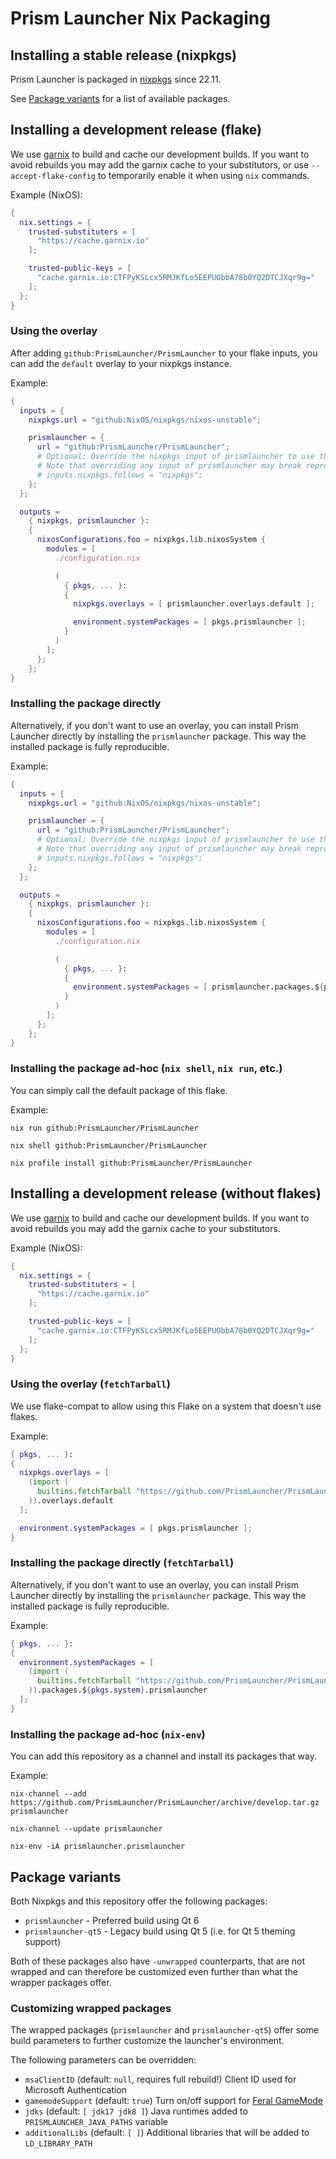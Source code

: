 # Prism Launcher Nix Packaging

## Installing a stable release (nixpkgs)

Prism Launcher is packaged in [nixpkgs](https://github.com/NixOS/nixpkgs/) since 22.11.

See [Package variants](#package-variants) for a list of available packages.

## Installing a development release (flake)

We use [garnix](https://garnix.io/) to build and cache our development builds.
If you want to avoid rebuilds you may add the garnix cache to your substitutors, or use `--accept-flake-config`
to temporarily enable it when using `nix` commands.

Example (NixOS):

```nix
{
  nix.settings = {
    trusted-substituters = [
      "https://cache.garnix.io"
    ];

    trusted-public-keys = [
      "cache.garnix.io:CTFPyKSLcx5RMJKfLo5EEPUObbA78b0YQ2DTCJXqr9g="
    ];
  };
}
```

### Using the overlay

After adding `github:PrismLauncher/PrismLauncher` to your flake inputs, you can add the `default` overlay to your nixpkgs instance.

Example:

```nix
{
  inputs = {
    nixpkgs.url = "github:NixOS/nixpkgs/nixos-unstable";

    prismlauncher = {
      url = "github:PrismLauncher/PrismLauncher";
      # Optional: Override the nixpkgs input of prismlauncher to use the same revision as the rest of your flake
      # Note that overriding any input of prismlauncher may break reproducibility
      # inputs.nixpkgs.follows = "nixpkgs";
    };
  };

  outputs =
    { nixpkgs, prismlauncher }:
    {
      nixosConfigurations.foo = nixpkgs.lib.nixosSystem {
        modules = [
          ./configuration.nix

          (
            { pkgs, ... }:
            {
              nixpkgs.overlays = [ prismlauncher.overlays.default ];

              environment.systemPackages = [ pkgs.prismlauncher ];
            }
          )
        ];
      };
    };
}
```

### Installing the package directly

Alternatively, if you don't want to use an overlay, you can install Prism Launcher directly by installing the `prismlauncher` package.
This way the installed package is fully reproducible.

Example:

```nix
{
  inputs = {
    nixpkgs.url = "github:NixOS/nixpkgs/nixos-unstable";

    prismlauncher = {
      url = "github:PrismLauncher/PrismLauncher";
      # Optional: Override the nixpkgs input of prismlauncher to use the same revision as the rest of your flake
      # Note that overriding any input of prismlauncher may break reproducibility
      # inputs.nixpkgs.follows = "nixpkgs";
    };
  };

  outputs =
    { nixpkgs, prismlauncher }:
    {
      nixosConfigurations.foo = nixpkgs.lib.nixosSystem {
        modules = [
          ./configuration.nix

          (
            { pkgs, ... }:
            {
              environment.systemPackages = [ prismlauncher.packages.${pkgs.system}.prismlauncher ];
            }
          )
        ];
      };
    };
}
```

### Installing the package ad-hoc (`nix shell`, `nix run`, etc.)

You can simply call the default package of this flake.

Example:

```shell
nix run github:PrismLauncher/PrismLauncher

nix shell github:PrismLauncher/PrismLauncher

nix profile install github:PrismLauncher/PrismLauncher
```

## Installing a development release (without flakes)

We use [garnix](https://garnix.io/) to build and cache our development builds.
If you want to avoid rebuilds you may add the garnix cache to your substitutors.

Example (NixOS):

```nix
{
  nix.settings = {
    trusted-substituters = [
      "https://cache.garnix.io"
    ];

    trusted-public-keys = [
      "cache.garnix.io:CTFPyKSLcx5RMJKfLo5EEPUObbA78b0YQ2DTCJXqr9g="
    ];
  };
}
```

### Using the overlay (`fetchTarball`)

We use flake-compat to allow using this Flake on a system that doesn't use flakes.

Example:

```nix
{ pkgs, ... }:
{
  nixpkgs.overlays = [
    (import (
      builtins.fetchTarball "https://github.com/PrismLauncher/PrismLauncher/archive/develop.tar.gz"
    )).overlays.default
  ];

  environment.systemPackages = [ pkgs.prismlauncher ];
}
```

### Installing the package directly (`fetchTarball`)

Alternatively, if you don't want to use an overlay, you can install Prism Launcher directly by installing the `prismlauncher` package.
This way the installed package is fully reproducible.

Example:

```nix
{ pkgs, ... }:
{
  environment.systemPackages = [
    (import (
      builtins.fetchTarball "https://github.com/PrismLauncher/PrismLauncher/archive/develop.tar.gz"
    )).packages.${pkgs.system}.prismlauncher
  ];
}
```

### Installing the package ad-hoc (`nix-env`)

You can add this repository as a channel and install its packages that way.

Example:

```shell
nix-channel --add https://github.com/PrismLauncher/PrismLauncher/archive/develop.tar.gz prismlauncher

nix-channel --update prismlauncher

nix-env -iA prismlauncher.prismlauncher
```

## Package variants

Both Nixpkgs and this repository offer the following packages:

- `prismlauncher` - Preferred build using Qt 6
- `prismlauncher-qt5` - Legacy build using Qt 5 (i.e. for Qt 5 theming support)

Both of these packages also have `-unwrapped` counterparts, that are not wrapped and can therefore be customized even further than what the wrapper packages offer.

### Customizing wrapped packages

The wrapped packages (`prismlauncher` and `prismlauncher-qt5`) offer some build parameters to further customize the launcher's environment.

The following parameters can be overridden:

- `msaClientID` (default: `null`, requires full rebuild!) Client ID used for Microsoft Authentication
- `gamemodeSupport` (default: `true`) Turn on/off support for [Feral GameMode](https://github.com/FeralInteractive/gamemode)
- `jdks` (default: `[ jdk17 jdk8 ]`) Java runtimes added to `PRISMLAUNCHER_JAVA_PATHS` variable
- `additionalLibs` (default: `[ ]`) Additional libraries that will be added to `LD_LIBRARY_PATH`
